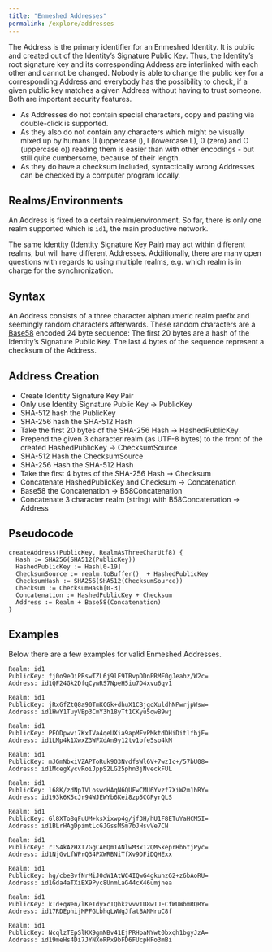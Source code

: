 ```yaml
---
title: "Enmeshed Addresses"
permalink: /explore/addresses
---
```


The Address is the primary identifier for an Enmeshed Identity. It is public and created out of the Identity’s Signature Public Key. Thus, the Identity’s root signature key and its corresponding Address are interlinked with each other and cannot be changed. Nobody is able to change the public key for a corresponding Address and everybody has the possibility to check, if a given public key matches a given Address without having to trust someone. Both are important security features.

-   As Addresses do not contain special characters, copy and pasting via double-click is supported.
-   As they also do not contain any characters which might be visually mixed up by humans (I (uppercase i), l (lowercase L), 0 (zero) and O (uppercase o)) reading them is easier than with other encodings - but still quite cumbersome, because of their length.
-   As they do have a checksum included, syntactically wrong Addresses can be checked by a computer program locally.

## Realms/Environments

An Address is fixed to a certain realm/environment. So far, there is only one realm supported which is `id1`, the main productive network.

The same Identity (Identity Signature Key Pair) may act within different realms, but will have different Addresses. Additionally, there are many open questions with regards to using multiple realms, e.g. which realm is in charge for the synchronization.

## Syntax

An Address consists of a three character alphanumeric realm prefix and seemingly random characters afterwards. These random characters are a [Base58](https://en.bitcoinwiki.org/wiki/Base58) encoded 24 byte sequence: The first 20 bytes are a hash of the Identity’s Signature Public Key. The last 4 bytes of the sequence represent a checksum of the Address.

## Address Creation

-   Create Identity Signature Key Pair
-   Only use Identity Signature Public Key → PublicKey
-   SHA-512 hash the PublicKey
-   SHA-256 hash the SHA-512 Hash
-   Take the first 20 bytes of the SHA-256 Hash → HashedPublicKey
-   Prepend the given 3 character realm (as UTF-8 bytes) to the front of the created HashedPublicKey → ChecksumSource
-   SHA-512 Hash the ChecksumSource
-   SHA-256 Hash the SHA-512 Hash
-   Take the first 4 bytes of the SHA-256 Hash → Checksum
-   Concatenate HashedPublicKey and Checksum → Concatenation
-   Base58 the Concatenation → B58Concatenation
-   Concatenate 3 character realm (string) with B58Concatenation → Address

## Pseudocode

```text
createAddress(PublicKey, RealmAsThreeCharUtf8) {
  Hash := SHA256(SHA512(PublicKey))
  HashedPublicKey := Hash[0-19]
  ChecksumSource := realm.toBuffer()  + HashedPublicKey
  ChecksumHash := SHA256(SHA512(ChecksumSource))
  Checksum := ChecksumHash[0-3]
  Concatenation := HashedPublicKey + Checksum
  Address := Realm + Base58(Concatenation)
}
```

## Examples

Below there are a few examples for valid Enmeshed Addresses.

```text
Realm: id1
PublicKey: fj0o9eOiPRswTZL6j9lE9TRvpDDnPRMF0gJeahz/W2c=
Address: id1QF24Gk2DfqCywRS7NpeH5iu7D4xvu6qv1

Realm: id1
PublicKey: jRxGfZtQ8a90TmKCGk+dhuX1CBjgoXuldhNPwrjpWsw=
Address: id1HwY1TuyVBp3CmY3h18yTt1CKyu5qwB9wj

Realm: id1
PublicKey: PEODpwvi7KxIVa4qeUXia9apMFvPMktdDHiDitlfbjE=
Address: id1LMp4k1XwxZ3WFXdAn9y12tv1ofe5so4kM

Realm: id1
PublicKey: mJGmNbxiVZAPToRuk9O3NvdfsWl6V+7wzIc+/57bU08=
Address: id1McegXycvRoiJppS2LG25phn3jNveckFUL

Realm: id1
PublicKey: l68K/zdNp1VLoswcHAqN6QUFwCMU6Yvzf7XiW2m1hRY=
Address: id193k6K5cJr94WJEWYb6Kei8zp5CGPyrQLS

Realm: id1
PublicKey: Gl8XTo8qFuUM+ksXixwp4g/jf3H/hU1F8ETuYaHCM5I=
Address: id1BLrHAgDpimtLcGJGssMSm7bJHsvVe7CN

Realm: id1
PublicKey: rIS4kAzHXT7GgCA6Qm1ANlwM3x12QMSkeprHb6tjPyc=
Address: id1NjGvLfWPrQ34PXWRBNiTfXv9DFiDQHExx

Realm: id1
PublicKey: hg/cbeBvfNrMiJ0dW1AtWC4IQwG4gkuhzG2+z6bAoRU=
Address: id1Gda4aTXiBX9Pyc8UnmLaG44cX46umjnea

Realm: id1
PublicKey: kId+qWen/lKeTdyxcIQhkzvvvTU8wIJECfWUWbmRQRY=
Address: id17RDEphijMPFGLbhqLWWgJfatBANMruC8f

Realm: id1
PublicKey: NcqlzTEpSlKX9gmNBv41EjPRHpaNYwt0bxqh1bgyJzA=
Address: id19meHs4Di7JYNXoRPx9bFD6FUcpHFo3mBi
```
